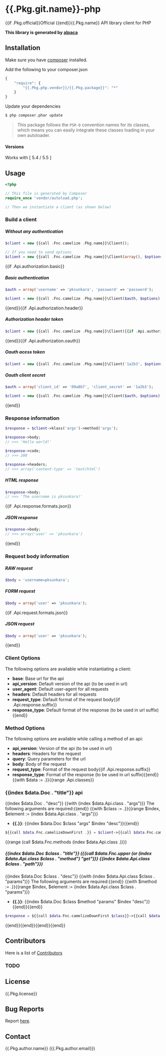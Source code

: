 # {{.Pkg.git.name}}-php

{{if .Pkg.official}}Official {{end}}{{.Pkg.name}} API library client for PHP

__This library is generated by [alpaca](https://github.com/pksunkara/alpaca)__

## Installation

Make sure you have [composer](https://getcomposer.org) installed.

Add the following to your composer.json

```js
{
    "require": {
        "{{.Pkg.php.vendor}}/{{.Pkg.package}}": "*"
    }
}
```

Update your dependencies

```bash
$ php composer.phar update
```

> This package follows the `PSR-0` convention names for its classes, which means you can easily integrate these classes loading in your own autoloader.

#### Versions

Works with [ 5.4 / 5.5 ]

## Usage

```php
<?php

// This file is generated by Composer
require_once 'vendor/autoload.php';

// Then we instantiate a client (as shown below)
```

### Build a client

##### Without any authentication

```php
$client = new {{call .Fnc.camelize .Pkg.name}}\Client();

// If you need to send options
$client = new {{call .Fnc.camelize .Pkg.name}}\Client(array(), $options);
```
{{if .Api.authorization.basic}}
##### Basic authentication

```php
$auth = array('username' => 'pksunkara', 'password' => 'password');

$client = new {{call .Fnc.camelize .Pkg.name}}\Client($auth, $options);
```
{{end}}{{if .Api.authorization.header}}
##### Authorization header token

```php
$client = new {{call .Fnc.camelize .Pkg.name}}\Client({{if .Api.authorization.oauth}}array('http_header' => '1a2b3'){{else}}'1a2b3'{{end}}, $options);
```
{{end}}{{if .Api.authorization.oauth}}
##### Oauth acess token

```php
$client = new {{call .Fnc.camelize .Pkg.name}}\Client('1a2b3', $options);
```

##### Oauth client secret

```php
$auth = array('client_id' => '09a8b7', 'client_secret' => '1a2b3');

$client = new {{call .Fnc.camelize .Pkg.name}}\Client($auth, $options);
```
{{end}}
### Response information

```php
$response = $client->klass('args')->method('args');

$response->body;
// >>> 'Hello world!'

$response->code;
// >>> 200

$response->headers;
// >>> array('content-type' => 'text/html')
```
##### HTML response

```php
$response->body;
// >>> 'The username is pksunkara!'
```
{{if .Api.response.formats.json}}
##### JSON response

```php
$response->body;
// >>> array('user' => 'pksunkara')
```
{{end}}
### Request body information

##### RAW request

```php
$body = 'username=pksunkara';
```

##### FORM request

```php
$body = array('user' => 'pksunkara');
```
{{if .Api.request.formats.json}}
##### JSON request

```php
$body = array('user' => 'pksunkara');
```
{{end}}
### Client Options

The following options are available while instantiating a client:

 * __base__: Base url for the api
 * __api_version__: Default version of the api (to be used in url)
 * __user_agent__: Default user-agent for all requests
 * __headers__: Default headers for all requests
 * __request_type__: Default format of the request body{{if .Api.response.suffix}}
 * __response_type__: Default format of the response (to be used in url suffix){{end}}

### Method Options

The following options are available while calling a method of an api:

 * __api_version__: Version of the api (to be used in url)
 * __headers__: Headers for the request
 * __query__: Query parameters for the url
 * __body__: Body of the request
 * __request_type__: Format of the request body{{if .Api.response.suffix}}
 * __response_type__: Format of the response (to be used in url suffix){{end}}
{{with $data := .}}{{range .Api.classes}}
### {{index $data.Doc . "title"}} api

{{index $data.Doc . "desc"}}
{{with (index $data.Api.class . "args")}}
The following arguments are required:{{end}}
{{with $class := .}}{{range $index, $element := (index $data.Api.class . "args")}}
 * __{{.}}__: {{index $data.Doc $class "args" $index "desc"}}{{end}}

```php
${{call $data.Fnc.camelizeDownFirst .}} = $client->{{call $data.Fnc.camelizeDownFirst .}}({{call $data.Fnc.prnt.php (index $data.Doc . "args") ", " false}});
```
{{range (call $data.Fnc.methods (index $data.Api.class .))}}
##### {{index $data.Doc $class . "title"}} ({{call $data.Fnc.upper (or (index $data.Api.class $class . "method") "get")}} {{index $data.Api.class $class . "path"}})

{{index $data.Doc $class . "desc"}}
{{with (index $data.Api.class $class . "params")}}
The following arguments are required:{{end}}
{{with $method := .}}{{range $index, $element := (index $data.Api.class $class . "params")}}
 * __{{.}}__: {{index $data.Doc $class $method "params" $index "desc"}}{{end}}{{end}}

```php
$response = ${{call $data.Fnc.camelizeDownFirst $class}}->{{call $data.Fnc.camelizeDownFirst .}}({{call $data.Fnc.prnt.php (index $data.Doc $class . "params") ", " true}}$options);
```
{{end}}{{end}}{{end}}{{end}}
## Contributors
Here is a list of [Contributors](https://{{.Pkg.git.site}}/{{.Pkg.git.user}}/{{.Pkg.git.name}}-php/contributors)

### TODO

## License
{{.Pkg.license}}

## Bug Reports
Report [here](https://{{.Pkg.git.site}}/{{.Pkg.git.user}}/{{.Pkg.git.name}}-php/issues).

## Contact
{{.Pkg.author.name}} ({{.Pkg.author.email}})
